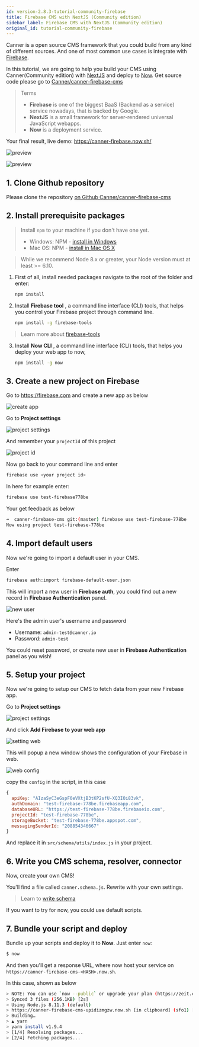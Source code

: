 ```yaml
---
id: version-2.8.3-tutorial-community-firebase
title: Firebase CMS with NextJS (Community edition)
sidebar_label: Firebase CMS with NextJS (Community edition)
original_id: tutorial-community-firebase
---
```


Canner is a open source CMS framework that you could build from any kind of different sources. And one of most common use cases is integrate with [Firebase](https://firebase.google.com/).

In this tutorial, we are going to help you build your CMS using Canner(Community edition) with [NextJS](https://nextjs.org/) and deploy to [Now](https://zeit.co/now). Get source code please go to [Canner/canner-firebase-cms](https://github.com/Canner/canner-firebase-cms) 

> Terms
> - **Firebase** is one of the biggest BaaS (Backend as a service) service nowadays, that is backed by Google.
> - **NextJS** is a small framework for server-rendered universal JavaScript webapps.
> - **Now** is a deployment service.

Your final result, live demo: https://canner-firebase.now.sh/

![preview](/docs/assets/tutorial-firebase/preview/1.png)

![preview](/docs/assets/tutorial-firebase/preview/4.png)


## 1. Clone Github repository

Please clone the repository [on Github Canner/canner-firebase-cms](https://github.com/Canner/canner-firebase-cms)

## 2. Install prerequisite packages

> Install `npm` to your machine if you don't have one yet.
> - Windows: NPM - [install in Windows](https://docs.npmjs.com/getting-started/installing-node#microsoft-windows)
> - Mac OS: NPM - [install in Mac OS X](https://docs.npmjs.com/getting-started/installing-node#apple-macos)

> While we recommend Node 8.x or greater, your Node version must at least >= 6.10.

1. First of all, install needed packages navigate to the root of the folder and enter:
    ```sh
    npm install
    ```

2. Install **Firebase tool** , a command line interface (CLI) tools, that helps you control your Firebase project through command line.

    ```sh
    npm install -g firebase-tools
    ```

> Learn more about [firebase-tools](https://github.com/firebase/firebase-tools)
3. Install **Now CLI** ,  a command line interface (CLI) tools, that helps you deploy your web app to now,

    ```sh
    npm install -g now
    ```

## 3. Create a new project on Firebase

Go to https://firebase.com and create a new app as below

![create app](/docs/assets/tutorial-firebase/create-firebase-app.png)

Go to **Project settings**

![project settings](/docs/assets/tutorial-firebase/project-settings.png)

And remember your `projectId` of this project

![project id](/docs/assets/tutorial-firebase/project-id.png)


Now go back to your command line and enter

```sh
firebase use <your project id>
```

In here for example enter:

```sh
firebase use test-firebase778be
```

Your get feedback as below

```sh
➜  canner-firebase-cms git:(master) firebase use test-firebase-778be
Now using project test-firebase-778be
```

## 4. Import default users

Now we're going to import a default user in your CMS.

Enter

```sh
firebase auth:import firebase-default-user.json
```

This will import a new user in **Firebase auth**, you could find out a new record in **Firebase Authentication** panel.

![new user](/docs/assets/tutorial-firebase/new-user.png)

Here's the admin user's username and password

- Username: `admin-test@canner.io`
- Password: `admin-test`

You could reset password, or create new user in **Firebase Authentication** panel as you wish!

## 5. Setup your project

Now we're going to setup our CMS to fetch data from your new Firebase app.

Go to **Project settings**

![project settings](/docs/assets/tutorial-firebase/project-settings.png)

And click **Add Firebase to your web app**

![setting web](/docs/assets/tutorial-firebase/setting-web.png)

This will popup a new window shows the configuration of your Firebase in web.

![web config](/docs/assets/tutorial-firebase/web-config.png)

copy the `config` in the script, in this case

```js
{
  apiKey: "AIzaSyC3eGspF0eVXtjB3tKP2sfU-XQ3IOi83vk",
  authDomain: "test-firebase-778be.firebaseapp.com",
  databaseURL: "https://test-firebase-778be.firebaseio.com",
  projectId: "test-firebase-778be",
  storageBucket: "test-firebase-778be.appspot.com",
  messagingSenderId: "208854346667"
}
```

And replace it in `src/schema/utils/index.js` in your project.

## 6. Write you CMS schema, resolver, connector

Now, create your own CMS!

You'll find a file called `canner.schema.js`. Rewrite with your own settings.

> Learn to [write schema](schema-overview.md)

If you want to try for now, you could use default scripts.


## 7. Bundle your script and deploy

Bundle up your scripts and deploy it to **Now**. Just enter `now`:

```sh
$ now
```

And then you'll get a response URL, where now host your service on `https://canner-firebase-cms-<HASH>.now.sh`.

In this case, shown as below

```sh
> NOTE: You can use `now --public` or upgrade your plan (https://zeit.co/account/plan) to skip this prompt
> Synced 3 files (256.1KB) [2s]
> Using Node.js 8.11.3 (default)
> https://canner-firebase-cms-upidizmgzw.now.sh [in clipboard] (sfo1) [2s]
> Building…
> ▲ yarn
> yarn install v1.9.4
> [1/4] Resolving packages...
> [2/4] Fetching packages...
```